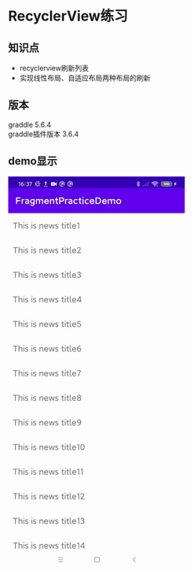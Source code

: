 # RecyclerView练习
## 知识点
- recyclerview刷新列表
- 实现线性布局、自适应布局两种布局的刷新


## 版本
graddle 5.6.4  
graddle插件版本 3.6.4

## demo显示
![demo显示](./image/demo.gif)





